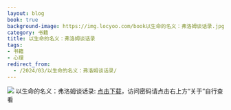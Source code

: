 ```yaml
---
layout: blog
book: true
background-image: https://img.locyoo.com/book以生命的名义：弗洛姆谈话录.jpg
category: 书籍
title: 以生命的名义：弗洛姆谈话录
tags:
- 书籍
- 心理
redirect_from:
  - /2024/03/以生命的名义：弗洛姆谈话录/
---
```

![](https://img.locyoo.com/book以生命的名义：弗洛姆谈话录.jpg)
以生命的名义：弗洛姆谈话录: <a name = "ref1" href="https://url18.ctfile.com/f/50983618-1439916523-55c661?p=3619">点击下载</a>，访问密码请点击右上方“关于”自行查看